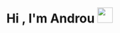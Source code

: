 
<h1 align="center">Hi , I'm Androu <img src="https://media.giphy.com/media/hvRJCLFzcasrR4ia7z/giphy.gif" width="35"></h1>
